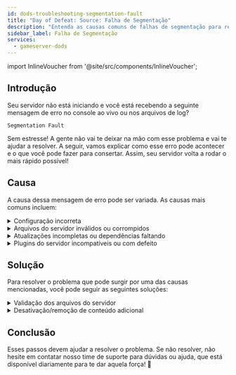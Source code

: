 ```yaml
---
id: dods-troubleshooting-segmentation-fault
title: "Day of Defeat: Source: Falha de Segmentação"
description: "Entenda as causas comuns de falhas de segmentação para restaurar rapidamente a estabilidade e o desempenho do seu servidor → Saiba mais agora"
sidebar_label: Falha de Segmentação
services:
  - gameserver-dods
---
```


import InlineVoucher from '@site/src/components/InlineVoucher';

## Introdução

Seu servidor não está iniciando e você está recebendo a seguinte mensagem de erro no console ao vivo ou nos arquivos de log?

```
Segmentation Fault
```

Sem estresse! A gente não vai te deixar na mão com esse problema e vai te ajudar a resolver. A seguir, vamos explicar como esse erro pode acontecer e o que você pode fazer para consertar. Assim, seu servidor volta a rodar o mais rápido possível!



<InlineVoucher />



## Causa

A causa dessa mensagem de erro pode ser variada. As causas mais comuns incluem:

<details>
  <summary>Configuração incorreta</summary>

Um arquivo de configuração mal configurado ou incompleto pode fazer o servidor acessar parâmetros inválidos ou áreas de memória inválidas na inicialização ou durante a operação.

Isso pode acontecer especialmente se, por exemplo, indentação ou atribuição de valores não forem aplicadas corretamente. Como resultado, isso pode causar uma queda ou comportamento indefinido (ex: falha de segmentação).

</details>

<details>
  <summary>Arquivos do servidor inválidos ou corrompidos</summary>

  Por transferências com erro, alterações manuais ou instalações danificadas, arquivos centrais do servidor podem ficar corrompidos. Isso pode causar comportamentos inesperados ou quedas críticas, como falha de segmentação ao carregar ou executar.

</details>

<details>
  <summary>Atualizações incompletas ou dependências faltando</summary>

  Se uma atualização do servidor não for concluída totalmente ou se certas dependências ou módulos estiverem faltando, erros podem ocorrer na inicialização ou durante o runtime.

</details>

<details>
  <summary>Plugins do servidor incompatíveis ou com defeito</summary>

  Extensões adicionais como SourceMod/Metamod ou plugins que não são compatíveis com a versão do servidor usada ou que foram programados incorretamente podem impactar diretamente o acesso à memória do servidor e causar problemas.

</details>



## Solução

Para resolver o problema que pode surgir por uma das causas mencionadas, você pode seguir as seguintes soluções: 

<details>
  <summary>Validação dos arquivos do servidor</summary>

Para evitar possíveis erros por arquivos de jogo danificados ou incompletos, recomendamos usar a função **Validar Arquivos Steam** no **Dashboard** do servidor de jogos.

![img](https://screensaver01.zap-hosting.com/index.php/s/MoM6drPd4GxY4Tz/preview)

  O servidor de jogos é verificado automaticamente via SteamCMD e arquivos faltantes ou com defeito serão substituídos pela versão original. O processo é totalmente automatizado e garante que os arquivos do servidor estejam alinhados com a versão atual do Steam.

</details>

<details>
  <summary>Desativação/remoção de conteúdo adicional</summary>

Se você adicionou conteúdo extra como Sourcemod/Metamod e plugins no seu servidor de jogos, vale a pena desativar e remover temporariamente pelo menos uma vez.

Esse passo ajuda a descartar se os problemas são causados pelo conteúdo adicional. Após atualizações, por exemplo, é comum que esse conteúdo extra cause problemas por não ser mais ou ainda não ser compatível com a nova versão do servidor.

</details>

## Conclusão

Esses passos devem ajudar a resolver o problema. Se não resolver, não hesite em contatar nosso time de suporte para dúvidas ou ajuda, que está disponível diariamente para te dar aquela força! 🙂

<InlineVoucher />